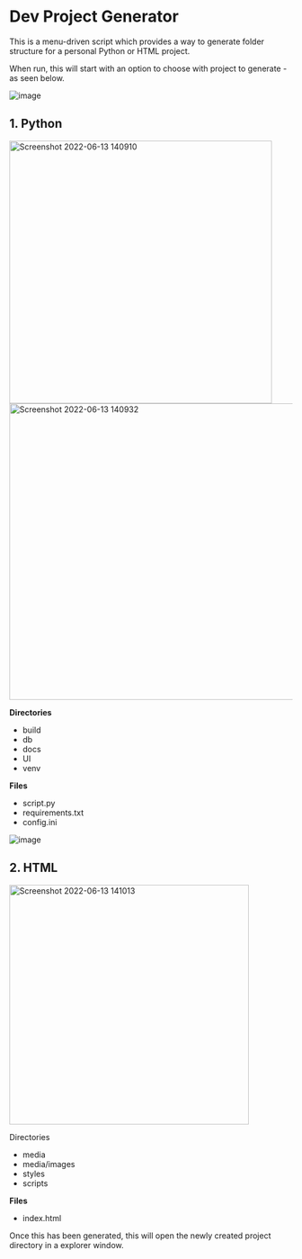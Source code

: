 # Dev Project Generator

This is a menu-driven script which provides a way to generate folder structure for a personal Python or HTML project.

When run, this will start with an option to choose with project to generate - as seen below.

![image](https://user-images.githubusercontent.com/82043281/173362554-f605731b-0a0e-4d74-81bc-7055c1a872cd.png)

## 1. Python

<img width="467" alt="Screenshot 2022-06-13 140910" src="https://user-images.githubusercontent.com/82043281/173362717-8a275cde-b9a7-40bd-bf7d-1d316747e81d.png">

<img width="527" alt="Screenshot 2022-06-13 140932" src="https://user-images.githubusercontent.com/82043281/173362872-ad1b09ed-08d0-4eae-8adb-f00134da8a75.png">

**Directories**

* build
* db
* docs
* UI
* venv

**Files**

* script.py
* requirements.txt
* config.ini

![image](https://user-images.githubusercontent.com/82043281/148569556-55be1cd4-3601-4e12-82b6-eb821ff58946.png)

## 2. HTML

<img width="426" alt="Screenshot 2022-06-13 141013" src="https://user-images.githubusercontent.com/82043281/173363100-c036fdb0-befc-4bc5-bc1f-2c2be15b834d.png">

Directories

* media
* media/images
* styles
* scripts

**Files**

* index.html

Once this has been generated, this will open the newly created project directory in a explorer window.
